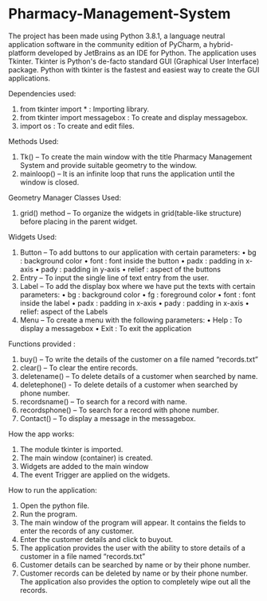 # Pharmacy-Management-System
The project has been made using Python 3.8.1, a language neutral application software in the community edition of PyCharm, a hybrid-platform developed by JetBrains as an IDE for Python.
The application uses Tkinter. Tkinter is Python's de-facto standard GUI (Graphical User Interface) package. Python with tkinter is the fastest and easiest way to create the GUI applications.

Dependencies used:
1.	from tkinter import * : Importing library.
2.	from tkinter import messagebox : To create and display messagebox.
3.	import os : To create and edit files.

Methods Used:
1.	Tk() – To create the main window with the title Pharmacy Management System and provide suitable geometry to the window.
2.	mainloop() – It is an infinite loop that runs the application until the window is closed.

Geometry Manager Classes Used:
1.	grid() method – To organize the widgets in grid(table-like structure) before placing in the parent widget.

Widgets Used:
1.	Button – To add buttons to our application with certain parameters:
  •	bg : background color
  •	font : font inside the button
  •	padx : padding in x-axis
  •	pady : padding in y-axis
  •	relief : aspect of the buttons
2.	Entry – To input the single line of text entry from the user.
3.	Label – To add the display box where we have put the texts with certain parameters:
  •	bg : background color
  •	fg : foreground color
  •	font : font inside the label
  •	padx : padding in x-axis
  •	pady : padding in x-axis
  •	relief: aspect of the Labels
4.	Menu – To create a menu with the following parameters:
  •	Help : To display a messagebox
  •	Exit : To exit the application

Functions provided :

1.	buy() – To write the details of the customer on a file named “records.txt”
2.	clear() – To clear the entire records.
3.	deletename() – To delete details of a customer when searched by name.
4.	deletephone() - To delete details of a customer when searched by phone number.
5.	recordsname() – To search for a record with name.
6.	recordsphone() – To search for a record with phone number.
7.	Contact() – To display a message in the messagebox.


How the app works:

1.	The module tkinter is imported.
2.	The main window (container) is created.
3.	Widgets are added to the main window
4.	The event Trigger are applied on the widgets.


How to run the application:

1.	Open the python file.
2.	Run the program.
3.	The main window of the program will appear. It contains the fields to enter the records of any customer.
4.	Enter the customer details and click to buyout.
5.	The application provides the user with the ability to store details of a customer in a file named “records.txt”
6.	Customer details can be searched by name or by their phone number.
7.	Customer records can be deleted by name or by their phone number. The application also provides the option to completely wipe out all the records.

